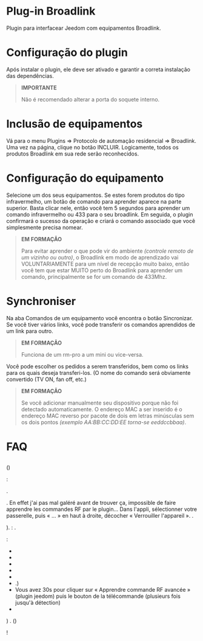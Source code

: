 # Plug-in Broadlink

Plugin para interfacear Jeedom com equipamentos Broadlink.

# Configuração do plugin

Após instalar o plugin, ele deve ser ativado e garantir a correta instalação das dependências.

>**IMPORTANTE**
>
>Não é recomendado alterar a porta do soquete interno.

# Inclusão de equipamentos

Vá para o menu Plugins => Protocolo de automação residencial => Broadlink. Uma vez na página, clique no botão INCLUIR. Logicamente, todos os produtos Broadlink em sua rede serão reconhecidos.

# Configuração do equipamento

Selecione um dos seus equipamentos. Se estes forem produtos do tipo infravermelho, um botão de comando para aprender aparece na parte superior. Basta clicar nele, então você tem 5 segundos para aprender um comando infravermelho ou 433 para o seu broadlink. Em seguida, o plugin confirmará o sucesso da operação e criará o comando associado que você simplesmente precisa nomear.

>**EM FORMAÇÃO**
>
>Para evitar aprender o que pode vir do ambiente *(controle remoto de um vizinho ou outro)*, o Broadlink em modo de aprendizado vai VOLUNTARIAMENTE para um nível de recepção muito baixo, então você tem que estar MUITO perto do Broadlink para aprender um comando, principalmente se for um comando de 433Mhz.

# Synchroniser

Na aba Comandos de um equipamento você encontra o botão Sincronizar. Se você tiver vários links, você pode transferir os comandos aprendidos de um link para outro.

>**EM FORMAÇÃO**
>
>Funciona de um rm-pro a um mini ou vice-versa.

Você pode escolher os pedidos a serem transferidos, bem como os links para os quais deseja transferi-los. (O nome do comando será obviamente convertido (TV ON, fan off, etc.)

>**EM FORMAÇÃO**
>
>Se você adicionar manualmente seu dispositivo porque não foi detectado automaticamente. O endereço MAC a ser inserido é o endereço MAC reverso por pacote de dois em letras minúsculas sem os dois pontos *(exemplo AA:BB:CC:DD:EE torna-se eeddccbbaa)*.

# FAQ

## 

()

:

.

. En effet j'ai pas mal galéré avant de trouver ça, impossible de faire apprendre les commandes RF par le plugin… Dans l'appli, sélectionner votre passerelle, puis « … » en haut à droite, décocher « Verrouiller l'appareil ». .

).  : .

:

- 
- 
- 
- 
- 
- .)
- Vous avez 30s pour cliquer sur « Apprendre commande RF avancée » (plugin jeedom) puis le bouton de la télécommande (plusieurs fois jusqu'à détection)
- 

)
. ()

 !

